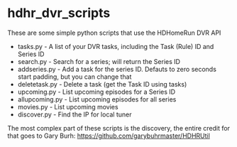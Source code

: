 # hdhr_dvr_scripts

These are some simple python scripts that use the HDHomeRun DVR API

* tasks.py - A list of your DVR tasks, including the Task (Rule) ID and Series ID
* search.py - Search for a series; will return the Series ID
* addseries.py - Add a task for the series ID. Defauts to zero seconds start padding, but you can change that
* deletetask.py - Delete a task (get the Task ID using tasks)
* upcoming.py - List upcoming episodes for a Series ID
* allupcoming.py - List upcoming episodes for all series
* movies.py - List upcoming movies
* discover.py - Find the IP for local tuner

The most complex part of these scripts is the discovery, the entire credit for that goes to Gary Burh: https://github.com/garybuhrmaster/HDHRUtil
